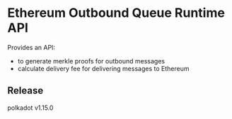 # Ethereum Outbound Queue Runtime API

Provides an API:

- to generate merkle proofs for outbound messages
- calculate delivery fee for delivering messages to Ethereum


## Release

polkadot v1.15.0
